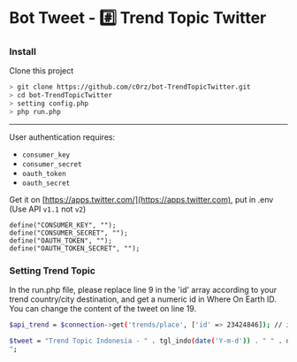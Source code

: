 # Bot Tweet - :hash: Trend Topic Twitter
### Install
Clone this project
```bash
> git clone https://github.com/c0rz/bot-TrendTopicTwitter.git
> cd bot-TrendTopicTwitter
> setting config.php
> php run.php
```
---
User authentication requires:
- `consumer_key`
- `consumer_secret`
- `oauth_token`
- `oauth_secret`

Get it on [https://apps.twitter.com/](https://apps.twitter.com), put in .env (Use API `v1.1` not `v2`)
```
define("CONSUMER_KEY", "");
define("CONSUMER_SECRET", "");
define("OAUTH_TOKEN", "");
define("OAUTH_TOKEN_SECRET", "");
```

### Setting Trend Topic
In the run.php file, please replace line 9 in the 'id' array according to your trend country/city destination, and get a numeric id in Where On Earth ID. You can change the content of the tweet on line 19.
```bash
$api_trend = $connection->get('trends/place', ['id' => 23424846]); // id Indonesia
```
```bash
$tweet = "Trend Topic Indonesia - " . tgl_indo(date('Y-m-d')) . " " . date('G:i:s') . " WIB
";
```
